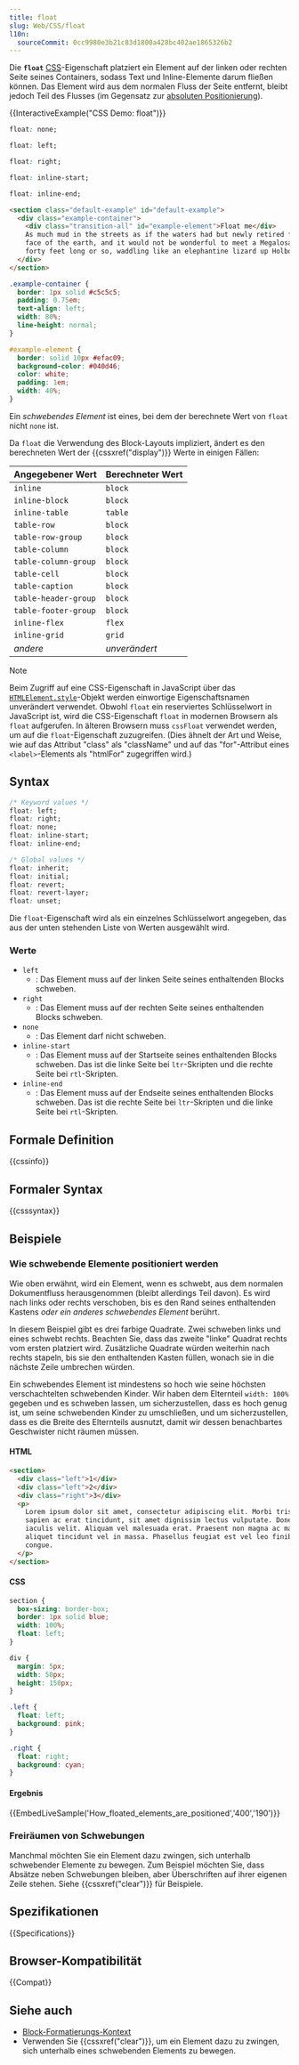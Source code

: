 ```yaml
---
title: float
slug: Web/CSS/float
l10n:
  sourceCommit: 0cc9980e3b21c83d1800a428bc402ae1865326b2
---
```


Die **`float`** [CSS](/de/docs/Web/CSS)-Eigenschaft platziert ein Element auf der linken oder rechten Seite seines Containers, sodass Text und Inline-Elemente darum fließen können. Das Element wird aus dem normalen Fluss der Seite entfernt, bleibt jedoch Teil des Flusses (im Gegensatz zur [absoluten Positionierung](/de/docs/Web/CSS/position#absolute_positioning)).

{{InteractiveExample("CSS Demo: float")}}

```css interactive-example-choice
float: none;
```

```css interactive-example-choice
float: left;
```

```css interactive-example-choice
float: right;
```

```css interactive-example-choice
float: inline-start;
```

```css interactive-example-choice
float: inline-end;
```

```html interactive-example
<section class="default-example" id="default-example">
  <div class="example-container">
    <div class="transition-all" id="example-element">Float me</div>
    As much mud in the streets as if the waters had but newly retired from the
    face of the earth, and it would not be wonderful to meet a Megalosaurus,
    forty feet long or so, waddling like an elephantine lizard up Holborn Hill.
  </div>
</section>
```

```css interactive-example
.example-container {
  border: 1px solid #c5c5c5;
  padding: 0.75em;
  text-align: left;
  width: 80%;
  line-height: normal;
}

#example-element {
  border: solid 10px #efac09;
  background-color: #040d46;
  color: white;
  padding: 1em;
  width: 40%;
}
```

Ein _schwebendes Element_ ist eines, bei dem der berechnete Wert von `float` nicht `none` ist.

Da `float` die Verwendung des Block-Layouts impliziert, ändert es den berechneten Wert der {{cssxref("display")}} Werte in einigen Fällen:

| Angegebener Wert     | Berechneter Wert |
| -------------------- | ---------------- |
| `inline`             | `block`          |
| `inline-block`       | `block`          |
| `inline-table`       | `table`          |
| `table-row`          | `block`          |
| `table-row-group`    | `block`          |
| `table-column`       | `block`          |
| `table-column-group` | `block`          |
| `table-cell`         | `block`          |
| `table-caption`      | `block`          |
| `table-header-group` | `block`          |
| `table-footer-group` | `block`          |
| `inline-flex`        | `flex`           |
| `inline-grid`        | `grid`           |
| _andere_             | _unverändert_    |

> [!NOTE]
> Beim Zugriff auf eine CSS-Eigenschaft in JavaScript über das [`HTMLElement.style`](/de/docs/Web/API/HTMLElement/style)-Objekt werden einwortige Eigenschaftsnamen unverändert verwendet. Obwohl `float` ein reserviertes Schlüsselwort in JavaScript ist, wird die CSS-Eigenschaft `float` in modernen Browsern als `float` aufgerufen. In älteren Browsern muss `cssFloat` verwendet werden, um auf die `float`-Eigenschaft zuzugreifen. (Dies ähnelt der Art und Weise, wie auf das Attribut "class" als "className" und auf das "for"-Attribut eines `<label>`-Elements als "htmlFor" zugegriffen wird.)

## Syntax

```css
/* Keyword values */
float: left;
float: right;
float: none;
float: inline-start;
float: inline-end;

/* Global values */
float: inherit;
float: initial;
float: revert;
float: revert-layer;
float: unset;
```

Die `float`-Eigenschaft wird als ein einzelnes Schlüsselwort angegeben, das aus der unten stehenden Liste von Werten ausgewählt wird.

### Werte

- `left`
  - : Das Element muss auf der linken Seite seines enthaltenden Blocks schweben.
- `right`
  - : Das Element muss auf der rechten Seite seines enthaltenden Blocks schweben.
- `none`
  - : Das Element darf nicht schweben.
- `inline-start`
  - : Das Element muss auf der Startseite seines enthaltenden Blocks schweben. Das ist die linke Seite bei `ltr`-Skripten und die rechte Seite bei `rtl`-Skripten.
- `inline-end`
  - : Das Element muss auf der Endseite seines enthaltenden Blocks schweben. Das ist die rechte Seite bei `ltr`-Skripten und die linke Seite bei `rtl`-Skripten.

## Formale Definition

{{cssinfo}}

## Formaler Syntax

{{csssyntax}}

## Beispiele

### Wie schwebende Elemente positioniert werden

Wie oben erwähnt, wird ein Element, wenn es schwebt, aus dem normalen Dokumentfluss herausgenommen (bleibt allerdings Teil davon). Es wird nach links oder rechts verschoben, bis es den Rand seines enthaltenden Kastens _oder ein anderes schwebendes Element_ berührt.

In diesem Beispiel gibt es drei farbige Quadrate. Zwei schweben links und eines schwebt rechts. Beachten Sie, dass das zweite "linke" Quadrat rechts vom ersten platziert wird. Zusätzliche Quadrate würden weiterhin nach rechts stapeln, bis sie den enthaltenden Kasten füllen, wonach sie in die nächste Zeile umbrechen würden.

Ein schwebendes Element ist mindestens so hoch wie seine höchsten verschachtelten schwebenden Kinder. Wir haben dem Elternteil `width: 100%` gegeben und es schweben lassen, um sicherzustellen, dass es hoch genug ist, um seine schwebenden Kinder zu umschließen, und um sicherzustellen, dass es die Breite des Elternteils ausnutzt, damit wir dessen benachbartes Geschwister nicht räumen müssen.

#### HTML

```html
<section>
  <div class="left">1</div>
  <div class="left">2</div>
  <div class="right">3</div>
  <p>
    Lorem ipsum dolor sit amet, consectetur adipiscing elit. Morbi tristique
    sapien ac erat tincidunt, sit amet dignissim lectus vulputate. Donec id
    iaculis velit. Aliquam vel malesuada erat. Praesent non magna ac massa
    aliquet tincidunt vel in massa. Phasellus feugiat est vel leo finibus
    congue.
  </p>
</section>
```

#### CSS

```css
section {
  box-sizing: border-box;
  border: 1px solid blue;
  width: 100%;
  float: left;
}

div {
  margin: 5px;
  width: 50px;
  height: 150px;
}

.left {
  float: left;
  background: pink;
}

.right {
  float: right;
  background: cyan;
}
```

#### Ergebnis

{{EmbedLiveSample('How_floated_elements_are_positioned','400','190')}}

### Freiräumen von Schwebungen

Manchmal möchten Sie ein Element dazu zwingen, sich unterhalb schwebender Elemente zu bewegen. Zum Beispiel möchten Sie, dass Absätze neben Schwebungen bleiben, aber Überschriften auf ihrer eigenen Zeile stehen. Siehe {{cssxref("clear")}} für Beispiele.

## Spezifikationen

{{Specifications}}

## Browser-Kompatibilität

{{Compat}}

## Siehe auch

- [Block-Formatierungs-Kontext](/de/docs/Web/CSS/CSS_display/Block_formatting_context)
- Verwenden Sie {{cssxref("clear")}}, um ein Element dazu zu zwingen, sich unterhalb eines schwebenden Elements zu bewegen.
